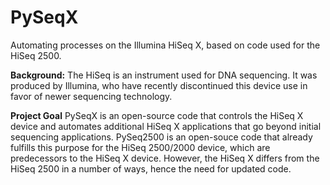 # PySeqX
Automating processes on the Illumina HiSeq X, based on code used for the HiSeq 2500.

**Background:**
The HiSeq is an instrument used for DNA sequencing. 
It was produced by Illumina, who have recently discontinued this device use in favor of newer sequencing technology.

**Project Goal**
PySeqX is an open-source code that controls the HiSeq X device and automates additional HiSeq X applications that go beyond initial sequencing applications. 
PySeq2500 is an open-souce code that already fulfills this purpose for the HiSeq 2500/2000 device, which are predecessors to the HiSeq X device. However, the HiSeq X differs from the HiSeq 2500 in a number of ways, hence the need for updated code.
